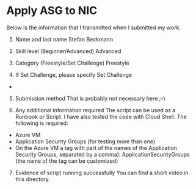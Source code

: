# Apply ASG to NIC

Below is the information that I transmitted when I submitted my work.

1. Name and last name
Stefan Beckmann

2. Skill level (Beginner/Advanced)
Advanced

3. Category (Freestyle/Set Challenge)
Freestyle

4. If Set Challenge, please specify Set Challenge
-

5. Submission method
That is probably not necessary here ;-)

6. Any additional information required
The script can be used as a Runbook or Script. I have also tested the code with Cloud Shell. The following is required:
- Azure VM
- Application Security Groups (for testing more than one)
- On the Azure VM a tag with part of the names of the Application Security Groups, separated by a comma): ApplicationSecurityGroups (the name of the tag can be customized)

7. Evidence of script running successfully
You can find a short video in this directory.